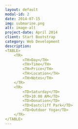 ```yaml
---
layout: default
modal-id: 2
date: 2014-07-15
img: submarine.png
alt: image-alt
project-date: April 2014
client: Start Bootstrap
category: Web Development
description: 
<TABLE>
    <TR>
        <TH>Day</TH>
        <TH>Time</TH>
        <TH>Price</TH>
        <TH>Location</TH>
        <TH>Notes</TH>
    </TR>
    <TR>
        <TD>Saturday</TD>
        <TD>10.00 AM</TD>
        <TD>Donation</TD>
        <TD>Eastcliff Park</TD>
        <TD>Outdoor Yoga</TD>
    </TR>
</TABLE>
---
```

